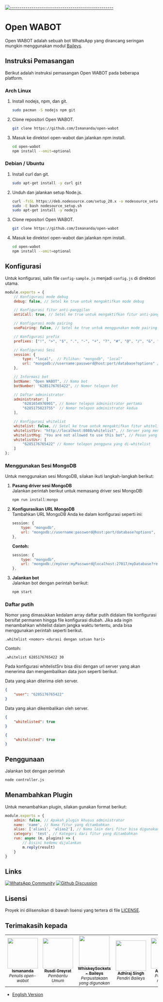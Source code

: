 [![-----------------------------------------------------](https://raw.githubusercontent.com/andreasbm/readme/master/assets/lines/colored.png)](#table-of-contents)
# Open WABOT

Open WABOT adalah sebuah bot WhatsApp yang dirancang seringan mungkin menggunakan modul [Baileys](https://github.com/WhiskeySockets/Baileys).

## Instruksi Pemasangan

Berikut adalah instruksi pemasangan Open WABOT pada beberapa platform.

### Arch Linux

1. Install nodejs, npm, dan git.
    ```bash
    sudo pacman -S nodejs npm git
    ```

2. Clone repositori Open WABOT.
    ```bash
    git clone https://github.com/Ismananda/open-wabot
    ```

3. Masuk ke direktori open-wabot dan jalankan npm install.
    ```bash
    cd open-wabot
    npm install --omit=optional
    ```

### Debian / Ubuntu

1. Install curl dan git.
    ```bash
    sudo apt-get install -y curl git
    ```

2. Unduh dan jalankan setup Node.js.
    ```bash
    curl -fsSL https://deb.nodesource.com/setup_20.x -o nodesource_setup.sh
    sudo -E bash nodesource_setup.sh
    sudo apt-get install -y nodejs
    ```

3. Clone repositori Open WABOT.
    ```bash
    git clone https://github.com/Ismananda/open-wabot
    ```

4. Masuk ke direktori open-wabot dan jalankan npm install.
    ```bash
    cd open-wabot
    npm install --omit=optional
    ```

## Konfigurasi

Untuk konfigurasi, salin file `config-sample.js` menjadi `config.js` di direktori utama.
```js
module.exports = {
    // Konfigurasi mode debug
    debug: false, // Setel ke true untuk mengaktifkan mode debug

    // Konfigurasi fitur anti-panggilan
    antiCall: true, // Setel ke true untuk mengaktifkan fitur anti-panggilan

    // Konfigurasi mode pairing
    usePairing: false, // Setel ke true untuk menggunakan mode pairing

    // Konfigurasi prefix
    prefixes: ["!", ">", "$", ".", "-", "+", "?", "#", "@", "/", "&", ",", "ow!"], // Tambahkan karakter yang ingin Anda gunakan sebagai prefix

    // Konfigurasi Sesi
    session: {
        type: "local",  // Pilihan: "mongodb", "local"
        url: "mongodb://username:password@host:port/database?options" // Dibutuhkan untuk MongoDB (opsional)
    },

    // Informasi bot
    botName: "Open WABOT", // Nama bot
    botNumber: "6285176765422", // Nomor telepon bot

    // Daftar administrator
    administrator: [
        "6281654976901", // Nomor telepon administrator pertama
        "6285175023755"  // Nomor telepon administrator kedua
    ],

    // Konfigurasi whitelist
    whitelist: false, // Setel ke true untuk mengaktifkan fitur whitelist
    whitelistSrv: "http://localhost:8080/whitelist", // Server yang menyediakan daftar putih
    whitelistMsg: "You are not allowed to use this bot", // Pesan yang dikirim kepada pengguna saat mereka tidak ada di daftar putih
    whitelistUsr: [
        "6285176765422" // Nomor telepon pengguna yang di-whitelist
    ]
};
```

### Menggunakan Sesi MongoDB
Untuk menggunakan sesi MongoDB, silakan ikuti langkah-langkah berikut:

1. **Pasang driver sesi MongoDB**  
    Jalankan perintah berikut untuk memasang driver sesi MongoDB:
    ```bash
    npm run install:mongo
    ```

2. **Konfigurasikan URL MongoDB**  
    Tambahkan URL MongoDB Anda ke dalam konfigurasi seperti ini:
    ```js
    session: {
        type: "mongodb",
        url: "mongodb://username:password@host:port/database?options",
    },
    ```
    **Contoh:**
    ```js
    session: {
        type: "mongodb",
        url: "mongodb://myUser:myPassword@localhost:27017/myDatabase?retryWrites=true&w=majority",
    },
    ```

3. **Jalankan bot**  
    Jalankan bot dengan perintah berikut:
    ```bash
    npm start
    ```

### Daftar putih

Nomor yang dimasukkan kedalam array daftar putih didalam file konfigurasi bersifat permanen hingga file konfigurasi diubah. Jika ada ingin menambahkan whitelist dalam jangka waktu tertentu, anda bisa menggunakan perintah seperti berikut.
```
.whitelist <nomor> <durasi dengan satuan hari>
```

Contoh:
```
.whitelist 6285176765422 30
```

Pada konfigurasi whitelistSrv bisa diisi dengan url server yang akan menerima dan mengembalikan data json seperti berikut.

Data yang akan diterima oleh server.
```json
{
    "user": "6285176765422"
}
```

Data yang akan dikembalikan oleh server.
```json
{
    "whitelisted": true
}
```
```json
{
    "whitelisted": true
}
```

## Penggunaan

Jalankan bot dengan perintah
```bash
node controller.js
```

## Menambahkan Plugin

Untuk menambahkan plugin, silakan gunakan format berikut:

```js
module.exports = {
    admin: false, // Apakah plugin khusus administrator
    name: 'name', // Nama fitur yang ditambahkan
    alias: ['alias1', 'alias2'], // Nama lain dari fitur bisa digunakan sebagai perintah alternatif
    category: 'test', // Kategori dari fitur yang ditambahkan
    run: async (m, plugins) => {
        // Disini kodemu dijalankan
        m.reply(result)
    }
}
```

## Links

[![WhatsApp Community](https://img.shields.io/badge/community-25D366?style=for-the-badge&logo=whatsapp&logoColor=white)](https://chat.whatsapp.com/IV57VaY23wHLSn0LdOTNmC)
[![Github Discussion](https://img.shields.io/badge/discussion-5F5F5F?style=for-the-badge&logo=github&logoColor=white)](https://github.com/Ismananda/open-wabot/discussions)

## Lisensi

Proyek ini dilisensikan di bawah lisensi yang tertera di file [LICENSE](LICENSE).

## Terimakasih kepada
<table>
  <tr>
    <td align="center"><a href="https://github.com/Ismananda"><img src="https://github.com/Ismananda.png?size=100" width="100px;" alt=""/><br /><sub><b>Ismananda</b></sub></a><br /><sub><i>Penulis open-wabot</i></sub></td>
    <td align="center"><a href="https://github.com/KilluaBot"><img src="https://github.com/KilluaBot.png?size=100" width="100px;" alt=""/><br /><sub><b>Rusdi Greyrat</b></sub></a><br /><sub><i>Pembantu Umum</i></sub></td>
        <td align="center"><a href="https://github.com/WhiskeySockets/Baileys"><img src="https://github.com/WhiskeySockets.png?size=100" width="100px;" alt=""/><br /><sub><b>WhiskeySockets - Baileys</b></sub></a><br /><sub><i>Perpustakaan yang digunakan</i></sub></td>
      <td align="center"><a href="https://github.com/adiwajshing"><img src="https://github.com/adiwajshing.png?size=100" width="100px;" alt=""/><br /><sub><b>Adhiraj Singh</b></sub></a><br /><sub><i>Pendiri Baileys</i></sub></td>
      <td align="center"><a href="https://github.com/amiruldev20"><img src="https://github.com/amiruldev20.png?size=100" width="100px;" alt=""/><br /><sub><b>Amirul Dev</b></sub></a><br /><sub><i>Penulis sesi mongodb</i></sub></td>
  </tr>
</table>

- [English Version](README.md)